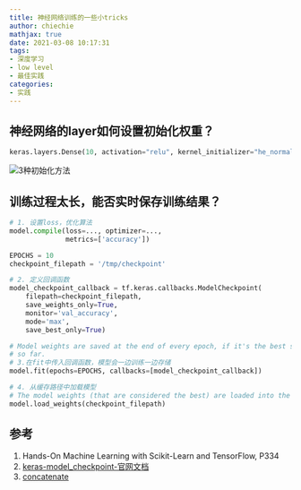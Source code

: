 ```yaml
---
title: 神经网络训练的一些小tricks
author: chiechie
mathjax: true
date: 2021-03-08 10:17:31
tags:
- 深度学习
- low level
- 最佳实践
categories: 
- 实践
---
```



## 神经网络的layer如何设置初始化权重？

```python
keras.layers.Dense(10, activation="relu", kernel_initializer="he_normal")
```

![3种初始化方法](../../AI/machine_learning/deeplearning/dl-framework/img.png) 


## 训练过程太长，能否实时保存训练结果？

```python
# 1. 设置loss，优化算法
model.compile(loss=..., optimizer=...,
              metrics=['accuracy'])

EPOCHS = 10
checkpoint_filepath = '/tmp/checkpoint'

# 2. 定义回调函数
model_checkpoint_callback = tf.keras.callbacks.ModelCheckpoint(
    filepath=checkpoint_filepath,
    save_weights_only=True,
    monitor='val_accuracy',
    mode='max',
    save_best_only=True)

# Model weights are saved at the end of every epoch, if it's the best seen
# so far.
# 3.在fit中传入回调函数，模型会一边训练一边存储
model.fit(epochs=EPOCHS, callbacks=[model_checkpoint_callback])

# 4. 从缓存路径中加载模型
# The model weights (that are considered the best) are loaded into the model.
model.load_weights(checkpoint_filepath)
```




## 参考
1. Hands-On Machine Learning with Scikit-Learn and TensorFlow, P334
2. [keras-model_checkpoint-官网文档](https://keras.io/api/callbacks/model_checkpoint/)
3. [concatenate](https://keras.io/api/layers/merging_layers/concatenate/)
